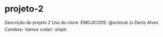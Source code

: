 # projeto-2
Descrição do projeto 2
Uso do clone
:EMOJICODE:
@octocat :+1: Denis Alves Coimbra- Vamos codar! :shipit:


